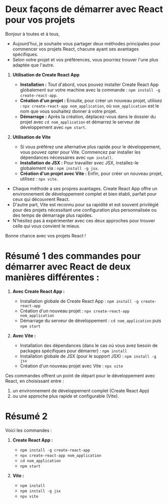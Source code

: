 # Deux façons de démarrer avec React pour vos projets

Bonjour à toutes et à tous,

- Aujourd'hui, je souhaite vous partager deux méthodes principales pour commencer vos projets React, chacune ayant ses avantages spécifiques.
- Selon votre projet et vos préférences, vous pourriez trouver l'une plus adaptée que l'autre.

1. **Utilisation de Create React App**
   - **Installation :** Tout d'abord, vous pouvez installer Create React App globalement sur votre machine avec la commande : `npm install -g create-react-app`. 
   - **Création d'un projet :** Ensuite, pour créer un nouveau projet, utilisez : `npx create-react-app nom_application`, où `nom_application` est le nom que vous souhaitez donner à votre projet.
   - **Démarrage :** Après la création, déplacez-vous dans le dossier du projet avec `cd nom_application` et démarrez le serveur de développement avec `npm start`.

2. **Utilisation de Vite**
   - Si vous préférez une alternative plus rapide pour le développement, vous pouvez opter pour Vite. Commencez par installer les dépendances nécessaires avec `npm install`.
   - **Installation de JSX :** Pour travailler avec JSX, installez-le globalement via : `npm install -g jsx`.
   - **Création d'un projet avec Vite :** Enfin, pour créer un nouveau projet, utilisez : `npx vite`.

- Chaque méthode a ses propres avantages. Create React App offre un environnement de développement complet et bien établi, parfait pour ceux qui découvrent React.
- D'autre part, Vite est reconnu pour sa rapidité et est souvent privilégié pour des projets nécessitant une configuration plus personnalisée ou des temps de démarrage plus rapides.
- N'hésitez pas à expérimenter avec ces deux approches pour trouver celle qui vous convient le mieux.
  
Bonne chance avec vos projets React !

# Résumé 1 des commandes pour démarrer avec React de deux manières différentes :

1. **Avec Create React App :**
   - Installation globale de Create React App : `npm install -g create-react-app`
   - Création d'un nouveau projet : `npx create-react-app nom_application`
   - Démarrage du serveur de développement : `cd nom_application` puis `npm start`

2. **Avec Vite :**
   - Installation des dépendances (dans le cas où vous avez besoin de packages spécifiques pour démarrer) : `npm install`
   - Installation globale de JSX (pour le support JSX) : `npm install -g jsx`
   - Création d'un nouveau projet avec Vite : `npx vite`

Ces commandes offrent un point de départ pour le développement avec React, en choisissant entre : 
1. un environnement de développement complet (Create React App)
2. ou une approche plus rapide et configurable (Vite).

# Résumé 2

Voici les commandes :

1. **Create React App :**
   - `npm install -g create-react-app`
   - `npx create-react-app nom_application`
   - `cd nom_application`
   - `npm start`

2. **Vite :**
   - `npm install`
   - `npm install -g jsx`
   - `npx vite`

